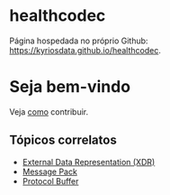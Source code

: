 # healthcodec
Página hospedada no próprio Github: https://kyriosdata.github.io/healthcodec.

# Seja bem-vindo
Veja [como](CONTRIBUTING.md) contribuir. 

## Tópicos correlatos

- [External Data Representation (XDR)](https://en.wikipedia.org/wiki/External_Data_Representation)
- [Message Pack](https://msgpack.org/)
- [Protocol Buffer](https://developers.google.com/protocol-buffers/)

